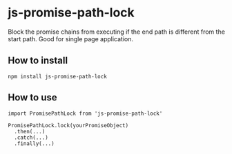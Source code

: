 # js-promise-path-lock

Block the promise chains from executing if the end path is different from the start path. Good for single page application.

## How to install

`npm install js-promise-path-lock`

## How to use

```
import PromisePathLock from 'js-promise-path-lock'

PromisePathLock.lock(yourPromiseObject)
  .then(...)
  .catch(...)
  .finally(...)
```
